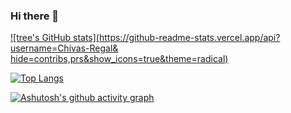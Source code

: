 ### Hi there 👋

[![tree's GitHub stats](https://github-readme-stats.vercel.app/api?username=Chivas-Regal&
hide=contribs,prs&show_icons=true&theme=radical)](https://github.com/anuraghazra/github-readme-stats)

[![Top Langs](https://github-readme-stats.vercel.app/api/top-langs/?username=anuraghazra&layout=compact)](https://github.com/anuraghazra/github-readme-stats)  

[![Ashutosh's github activity graph](https://activity-graph.herokuapp.com/graph?username=Chivas-Regal&theme=dracula)](https://github.com/ashutosh00710/github-readme-activity-graph)
